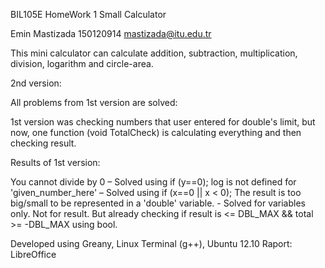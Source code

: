 BIL105E
HomeWork 1
Small Calculator

Emin Mastizada
150120914
mastizada@itu.edu.tr

This mini calculator can calculate addition, subtraction, multiplication, division, logarithm
and circle-area.

2nd version:

All problems from 1st version are solved:

1st version was checking numbers that user entered for double's limit, but now, one
function (void TotalCheck) is calculating everything and then checking result.

Results of 1st version:

You cannot divide by 0 – Solved using if (y==0);
log is not defined for 'given_number_here' – Solved using if (x==0 || x < 0);
The result is too big/small to be represented in a 'double' variable. - Solved for variables
only. Not for
result. But already checking if result is <= DBL_MAX && total >= -DBL_MAX using bool.


Developed using Greany, Linux Terminal (g++), Ubuntu 12.10
Raport: LibreOffice
